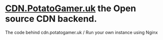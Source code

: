 
# [CDN.PotatoGamer.uk](cdn.potatogamer.uk) the Open source CDN backend.
The code behind cdn.potatogamer.uk /
Run your own instance using Nginx 
